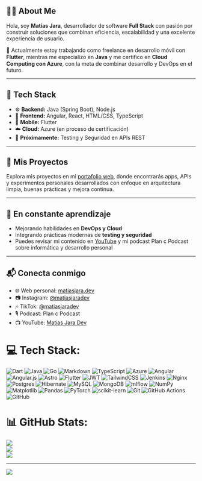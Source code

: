 ## 👨‍💻 About Me

Hola, soy **Matías Jara**, desarrollador de software **Full Stack** con pasión por construir soluciones que combinan eficiencia, escalabilidad y una excelente experiencia de usuario.

📍 Actualmente estoy trabajando como freelance en desarrollo móvil con **Flutter**, mientras me especializo en **Java** y me certiﬁco en **Cloud Computing con Azure**, con la meta de combinar desarrollo y DevOps en el futuro.

---

## 💼 Tech Stack

- ⚙️ **Backend:** Java (Spring Boot), Node.js
- 🎨 **Frontend:** Angular, React, HTML/CSS, TypeScript  
- 📱 **Mobile:** Flutter  
- ☁️ **Cloud:** Azure (en proceso de certificación)  
- 🧪 **Próximamente:** Testing y Seguridad en APIs REST  

---

## 🚀 Mis Proyectos

Explora mis proyectos en mi [portafolio web](https://matiasjara.dev), donde encontrarás apps, APIs y experimentos personales desarrollados con enfoque en arquitectura limpia, buenas prácticas y mejora continua.

---

## 🌱 En constante aprendizaje

- Mejorando habilidades en **DevOps y Cloud**
- Integrando prácticas modernas de **testing y seguridad**
- Puedes revisar mi contenido en [YouTube](https://www.youtube.com/@matiasjaradev) y mi podcast Plan c Podcast sobre informática y desarrollo personal

---

## 📬 Conecta conmigo

- 🌐 Web personal: [matiasjara.dev](https://matiasjara.dev)
- 📷 Instagram: [@matiasjaradev](https://www.instagram.com/matiasjaradev/)
- 🎶 TikTok: [@matiasjaradev](https://www.tiktok.com/@matiasjaradev)
- 🎙️ Podcast: Plan c Podcast
- 📺 YouTube: [Matías Jara Dev](https://www.youtube.com/@matiasjaradev)


# 💻 Tech Stack:
![Dart](https://img.shields.io/badge/dart-%230175C2.svg?style=for-the-badge&logo=dart&logoColor=white) ![Java](https://img.shields.io/badge/java-%23ED8B00.svg?style=for-the-badge&logo=openjdk&logoColor=white) ![Go](https://img.shields.io/badge/go-%2300ADD8.svg?style=for-the-badge&logo=go&logoColor=white) ![Markdown](https://img.shields.io/badge/markdown-%23000000.svg?style=for-the-badge&logo=markdown&logoColor=white) ![TypeScript](https://img.shields.io/badge/typescript-%23007ACC.svg?style=for-the-badge&logo=typescript&logoColor=white) ![Azure](https://img.shields.io/badge/azure-%230072C6.svg?style=for-the-badge&logo=microsoftazure&logoColor=white) ![Angular](https://img.shields.io/badge/angular-%23DD0031.svg?style=for-the-badge&logo=angular&logoColor=white) ![Angular.js](https://img.shields.io/badge/angular.js-%23E23237.svg?style=for-the-badge&logo=angularjs&logoColor=white) ![Astro](https://img.shields.io/badge/astro-%232C2052.svg?style=for-the-badge&logo=astro&logoColor=white) ![Flutter](https://img.shields.io/badge/Flutter-%2302569B.svg?style=for-the-badge&logo=Flutter&logoColor=white) ![JWT](https://img.shields.io/badge/JWT-black?style=for-the-badge&logo=JSON%20web%20tokens) ![TailwindCSS](https://img.shields.io/badge/tailwindcss-%2338B2AC.svg?style=for-the-badge&logo=tailwind-css&logoColor=white) ![Jenkins](https://img.shields.io/badge/jenkins-%232C5263.svg?style=for-the-badge&logo=jenkins&logoColor=white) ![Nginx](https://img.shields.io/badge/nginx-%23009639.svg?style=for-the-badge&logo=nginx&logoColor=white) ![Postgres](https://img.shields.io/badge/postgres-%23316192.svg?style=for-the-badge&logo=postgresql&logoColor=white) ![Hibernate](https://img.shields.io/badge/Hibernate-59666C?style=for-the-badge&logo=Hibernate&logoColor=white) ![MySQL](https://img.shields.io/badge/mysql-4479A1.svg?style=for-the-badge&logo=mysql&logoColor=white) ![MongoDB](https://img.shields.io/badge/MongoDB-%234ea94b.svg?style=for-the-badge&logo=mongodb&logoColor=white) ![mlflow](https://img.shields.io/badge/mlflow-%23d9ead3.svg?style=for-the-badge&logo=numpy&logoColor=blue) ![NumPy](https://img.shields.io/badge/numpy-%23013243.svg?style=for-the-badge&logo=numpy&logoColor=white) ![Matplotlib](https://img.shields.io/badge/Matplotlib-%23ffffff.svg?style=for-the-badge&logo=Matplotlib&logoColor=black) ![Pandas](https://img.shields.io/badge/pandas-%23150458.svg?style=for-the-badge&logo=pandas&logoColor=white) ![PyTorch](https://img.shields.io/badge/PyTorch-%23EE4C2C.svg?style=for-the-badge&logo=PyTorch&logoColor=white) ![scikit-learn](https://img.shields.io/badge/scikit--learn-%23F7931E.svg?style=for-the-badge&logo=scikit-learn&logoColor=white) ![Git](https://img.shields.io/badge/git-%23F05033.svg?style=for-the-badge&logo=git&logoColor=white) ![GitHub Actions](https://img.shields.io/badge/github%20actions-%232671E5.svg?style=for-the-badge&logo=githubactions&logoColor=white) ![GitHub](https://img.shields.io/badge/github-%23121011.svg?style=for-the-badge&logo=github&logoColor=white)
# 📊 GitHub Stats:
![](https://github-readme-stats.vercel.app/api?username=matiasjara987&theme=dark&hide_border=false&include_all_commits=false&count_private=false)<br/>
![](https://nirzak-streak-stats.vercel.app/?user=matiasjara987&theme=dark&hide_border=false)<br/>
![](https://github-readme-stats.vercel.app/api/top-langs/?username=matiasjara987&theme=dark&hide_border=false&include_all_commits=false&count_private=false&layout=compact)

---
[![](https://visitcount.itsvg.in/api?id=matiasjara987&icon=0&color=0)](https://visitcount.itsvg.in)

<!-- Proudly created with GPRM ( https://gprm.itsvg.in ) -->
